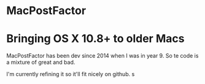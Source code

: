 # MacPostFactor

Bringing OS X 10.8+ to older Macs
=================================

MacPostFactor has been dev since 2014 when I was in year 9.
So te code is a mixture of great and bad.

I'm currently refining it so it'll fit nicely on github.
s